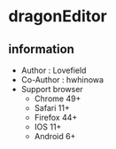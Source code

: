 # dragonEditor
## information
 - Author : Lovefield
 - Co-Author : hwhinowa
 - Support browser
    - Chrome 49+
    - Safari 11+
    - Firefox 44+
    - IOS 11+
    - Android 6+
